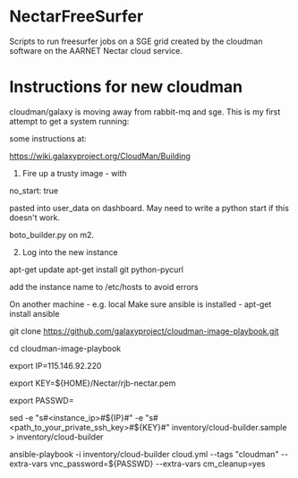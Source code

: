 NectarFreeSurfer
================

Scripts to run freesurfer jobs on a SGE grid created by the cloudman
software on the AARNET Nectar cloud service.


Instructions for new cloudman
=============================

cloudman/galaxy is moving away from rabbit-mq and sge. This is my first attempt
to get a system running:

some instructions at:

https://wiki.galaxyproject.org/CloudMan/Building

1) Fire up a trusty image - with 

no_start: true

pasted into user_data on dashboard. May need to write a python start if
this doesn't work.

boto_builder.py on m2.

2) Log into the new instance

apt-get update
apt-get install git  python-pycurl

add the instance name to /etc/hosts to avoid errors

On another machine - e.g. local
Make sure ansible is installed - apt-get install ansible

git clone https://github.com/galaxyproject/cloudman-image-playbook.git

cd cloudman-image-playbook

export IP=115.146.92.220

export KEY=${HOME}/Nectar/rjb-nectar.pem

export PASSWD=

sed -e "s#<instance_ip>#${IP}#" -e "s#<path_to_your_private_ssh_key>#${KEY}#" inventory/cloud-builder.sample > inventory/cloud-builder

ansible-playbook -i inventory/cloud-builder cloud.yml --tags "cloudman" --extra-vars vnc_password=${PASSWD} --extra-vars cm_cleanup=yes
